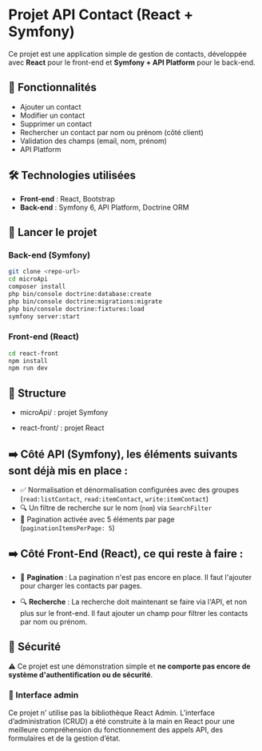 # Projet API Contact (React + Symfony)

Ce projet est une application simple de gestion de contacts, développée avec **React** pour le front-end et **Symfony + API Platform** pour le back-end.

## 🔧 Fonctionnalités

- Ajouter un contact
- Modifier un contact
- Supprimer un contact
- Rechercher un contact par nom ou prénom (côté client)
- Validation des champs (email, nom, prénom)
- API Platform

## 🛠️ Technologies utilisées

- **Front-end** : React, Bootstrap
- **Back-end** : Symfony 6, API Platform, Doctrine ORM

## 🚀 Lancer le projet

### Back-end (Symfony)

```bash
git clone <repo-url>
cd microApi
composer install
php bin/console doctrine:database:create
php bin/console doctrine:migrations:migrate
php bin/console doctrine:fixtures:load
symfony server:start

```

### Front-end (React)

```bash
cd react-front
npm install
npm run dev
```


## 📁 Structure

* microApi/ : projet Symfony

* react-front/ : projet React


## ➡️ Côté API (Symfony), les éléments suivants sont déjà mis en place :

- ✅ Normalisation et dénormalisation configurées avec des groupes (`read:listContact`, `read:itemContact`, `write:itemContact`)
- 🔍 Un filtre de recherche sur le nom (`nom`) via `SearchFilter`
- 📄 Pagination activée avec 5 éléments par page (`paginationItemsPerPage: 5`)


## ➡️ Côté Front-End (React), **ce qui reste à faire** :

- 🔄 **Pagination** : La pagination n'est pas encore en place. Il faut l'ajouter pour charger les contacts par pages.

- 🔍 **Recherche** : La recherche doit maintenant se faire via l'API, et non plus sur le front-end. Il faut ajouter un champ pour filtrer les contacts par nom ou prénom.



## 🔐 Sécurité

⚠️ Ce projet est une démonstration simple et **ne comporte pas encore de système d'authentification ou de sécurité**.



### 🧩 Interface admin

Ce projet n' utilise pas la bibliothèque React Admin. L’interface d’administration (CRUD) a été construite à la main en React pour une meilleure compréhension du fonctionnement des appels API, des formulaires et de la gestion d’état.




